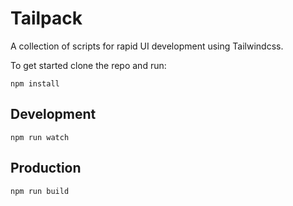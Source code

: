 # Tailpack

A collection of scripts for rapid UI development using Tailwindcss.

To get started clone the repo and run:

```
npm install
```

## Development

```
npm run watch
```


## Production

```
npm run build
```